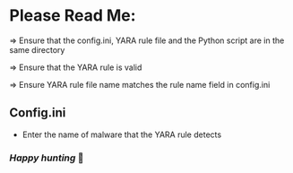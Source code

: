 # Please Read Me:

=> Ensure that the config.ini, YARA rule file and the Python script are in the same directory 

=> Ensure that the YARA rule is valid 

=> Ensure YARA rule file name matches the rule name field in config.ini


## Config.ini 
 + Enter the name of malware that the YARA rule detects


  

### *Happy hunting* 🐧 
